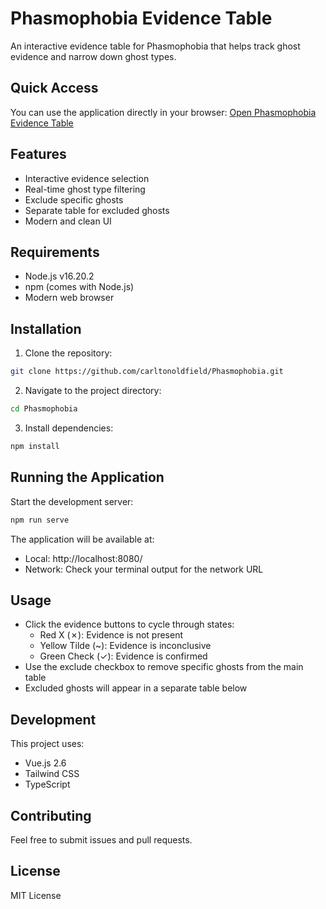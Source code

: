 # Phasmophobia Evidence Table

An interactive evidence table for Phasmophobia that helps track ghost evidence and narrow down ghost types.

## Quick Access
You can use the application directly in your browser:
[Open Phasmophobia Evidence Table](https://carltonoldfield.github.io/Phasmophobia/)

## Features
- Interactive evidence selection
- Real-time ghost type filtering
- Exclude specific ghosts
- Separate table for excluded ghosts
- Modern and clean UI

## Requirements
- Node.js v16.20.2
- npm (comes with Node.js)
- Modern web browser

## Installation

1. Clone the repository:
```bash
git clone https://github.com/carltonoldfield/Phasmophobia.git
```

2. Navigate to the project directory:
```bash
cd Phasmophobia
```

3. Install dependencies:
```bash
npm install
```

## Running the Application

Start the development server:
```bash
npm run serve
```

The application will be available at:
- Local: http://localhost:8080/
- Network: Check your terminal output for the network URL

## Usage
- Click the evidence buttons to cycle through states:
  - Red X (✗): Evidence is not present
  - Yellow Tilde (~): Evidence is inconclusive
  - Green Check (✓): Evidence is confirmed
- Use the exclude checkbox to remove specific ghosts from the main table
- Excluded ghosts will appear in a separate table below

## Development
This project uses:
- Vue.js 2.6
- Tailwind CSS
- TypeScript

## Contributing
Feel free to submit issues and pull requests.

## License
MIT License
